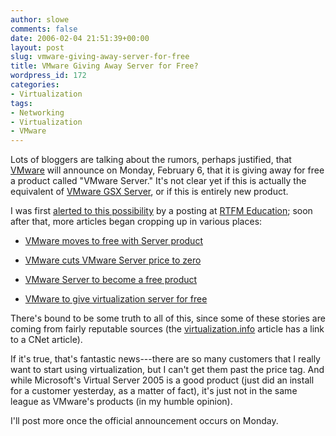 ```yaml
---
author: slowe
comments: false
date: 2006-02-04 21:51:39+00:00
layout: post
slug: vmware-giving-away-server-for-free
title: VMware Giving Away Server for Free?
wordpress_id: 172
categories:
- Virtualization
tags:
- Networking
- Virtualization
- VMware
---
```


Lots of bloggers are talking about the rumors, perhaps justified, that [VMware](http://www.vmware.com/) will announce on Monday, February 6, that it is giving away for free a product called "VMware Server." It's not clear yet if this is actually the equivalent of [VMware GSX Server](http://www.vmware.com/products/gsx/), or if this is entirely new product.

I was first [alerted to this possibility](http://www.rtfm-ed.co.uk/?p=178) by a posting at [RTFM Education](http://www.rtfm-ed.co.uk/); soon after that, more articles began cropping up in various places:

* [VMware moves to free with Server product](http://www.theregister.co.uk/2006/02/03/vmware_goes_free/)

* [VMware cuts VMware Server price to zero](http://software.newsforge.com/article.pl?sid=06/02/03/1656204)

* [VMware Server to become a free product](http://weblogs.asp.net/rosherove/archive/2006/02/04/437331.aspx)

* [VMware to give virtualization server for free](http://www.virtualization.info/2006/02/breaking-news-vmware-to-make-server.html)

There's bound to be some truth to all of this, since some of these stories are coming from fairly reputable sources (the [virtualization.info](http://www.virtualization.info/) article has a link to a CNet article).

If it's true, that's fantastic news---there are so many customers that I really want to start using virtualization, but I can't get them past the price tag. And while Microsoft's Virtual Server 2005 is a good product (just did an install for a customer yesterday, as a matter of fact), it's just not in the same league as VMware's products (in my humble opinion).

I'll post more once the official announcement occurs on Monday.
